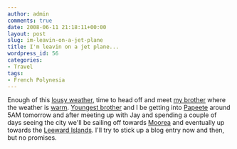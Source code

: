 ```yaml
---
author: admin
comments: true
date: 2008-06-11 21:18:11+00:00
layout: post
slug: im-leavin-on-a-jet-plane
title: I'm leavin on a jet plane...
wordpress_id: 56
categories:
- Travel
tags:
- French Polynesia
---
```


Enough of this [lousy weather,](http://seattletimes.nwsource.com/html/localnews/2004470095_weather11m.html) time to head off and meet [my brother](http://www.jasonrose.com/) where the weather is [warm](http://www.weather.com/outlook/travel/businesstraveler/tenday/FPXX0001?from=36hr_topnav_business). [Youngest brother](http://www.flickr.com/photos/alex_rose/469218593/) and I be getting into [Papeete](http://en.wikipedia.org/wiki/Papeete) around 5AM tomorrow and after meeting up with Jay and spending a couple of days seeing the city we'll be sailing off towards [Moorea](http://en.wikipedia.org/wiki/Moorea) and eventually up towards the [Leeward Islands](http://en.wikipedia.org/wiki/Leeward_Islands_%28Society_Islands%29). I'll try to stick up a blog entry now and then, but no promises.
